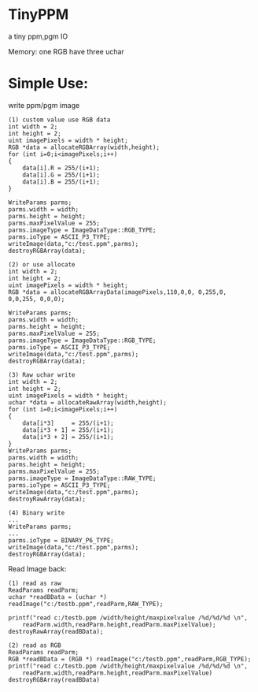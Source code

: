 # TinyPPM
a tiny ppm,pgm IO


Memory:
    one RGB have three uchar


    
# Simple Use:
write ppm/pgm image

    (1) custom value use RGB data
    int width = 2;
    int height = 2;
    uint imagePixels = width * height;
    RGB *data = allocateRGBArray(width,height);
    for (int i=0;i<imagePixels;i++)
    {
	    data[i].R = 255/(i+1);
	    data[i].G = 255/(i+1);
	    data[i].B = 255/(i+1);
    }

    WriteParams parms;
    parms.width = width;
    parms.height = height;
    parms.maxPixelValue = 255;
    parms.imageType = ImageDataType::RGB_TYPE;
    parms.ioType = ASCII_P3_TYPE;
    writeImage(data,"c:/test.ppm",parms);
    destroyRGBArray(data);
    
    (2) or use allocate
    int width = 2;
	int height = 2;
	uint imagePixels = width * height;
	RGB *data = allocateRGBArrayData(imagePixels,110,0,0, 0,255,0, 0,0,255, 0,0,0);

	WriteParams parms;
	parms.width = width;
	parms.height = height;
	parms.maxPixelValue = 255;
	parms.imageType = ImageDataType::RGB_TYPE;
	parms.ioType = ASCII_P3_TYPE;
	writeImage(data,"c:/test.ppm",parms);
	destroyRGBArray(data);
	
	(3) Raw uchar write
    int width = 2;
	int height = 2;
	uint imagePixels = width * height;
	uchar *data = allocateRawArray(width,height);
	for (int i=0;i<imagePixels;i++)
	{
		data[i*3]     = 255/(i+1);
		data[i*3 + 1] = 255/(i+1);
		data[i*3 + 2] = 255/(i+1);
	}
	WriteParams parms;
	parms.width = width;
	parms.height = height;
	parms.maxPixelValue = 255;
	parms.imageType = ImageDataType::RAW_TYPE;
	parms.ioType = ASCII_P3_TYPE;
	writeImage(data,"c:/test.ppm",parms);
	destroyRawArray(data);
	
	(4) Binary write
	...
	WriteParams parms;
	...
	parms.ioType = BINARY_P6_TYPE;
	writeImage(data,"c:/test.ppm",parms);
	destroyRGBArray(data);
	
Read Image back:

    (1) read as raw
    ReadParams readParm;
	uchar *readBData = (uchar *) readImage("c:/testb.ppm",readParm,RAW_TYPE);

	printf("read c:/testb.ppm /width/height/maxpixelvalue /%d/%d/%d \n",
		readParm.width,readParm.height,readParm.maxPixelValue);
	destroyRawArray(readBData);
		
    (2) read as RGB
    ReadParams readParm;
	RGB *readBData = (RGB *) readImage("c:/testb.ppm",readParm,RGB_TYPE);
	printf("read c:/testb.ppm /width/height/maxpixelvalue /%d/%d/%d \n",
		readParm.width,readParm.height,readParm.maxPixelValue)
	destroyRGBArray(readBData)
	
	

	
	
	
